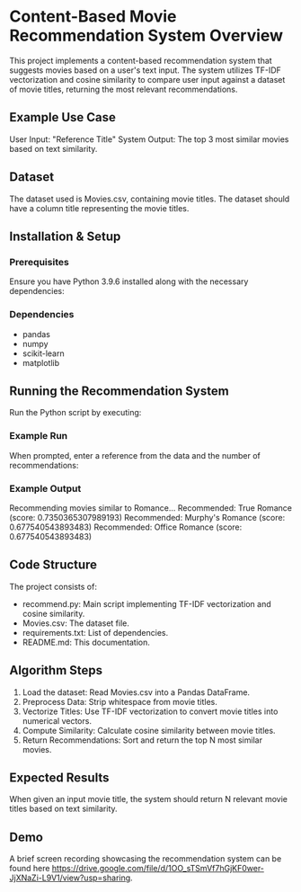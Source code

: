 # Content-Based Movie Recommendation System Overview

This project implements a content-based recommendation system that suggests movies based on a user's text input. The system utilizes TF-IDF vectorization and cosine similarity to compare user input against a dataset of movie titles, returning the most relevant recommendations.

## Example Use Case
User Input: "Reference Title"
System Output: The top 3 most similar movies based on text similarity.

## Dataset
The dataset used is Movies.csv, containing movie titles. The dataset should have a column title representing the movie titles.

## Installation & Setup

### Prerequisites
Ensure you have Python 3.9.6 installed along with the necessary dependencies:

### Dependencies
- pandas
- numpy
- scikit-learn
- matplotlib

## Running the Recommendation System
Run the Python script by executing:

### Example Run
When prompted, enter a reference from the data and the number of recommendations:
### Example Output
Recommending movies similar to Romance...
Recommended: True Romance (score: 0.7350365307989193)
Recommended: Murphy's Romance (score: 0.677540543893483)
Recommended: Office Romance (score: 0.677540543893483)

## Code Structure
The project consists of:
- recommend.py: Main script implementing TF-IDF vectorization and cosine similarity.
- Movies.csv: The dataset file.
- requirements.txt: List of dependencies.
- README.md: This documentation.

## Algorithm Steps
1. Load the dataset: Read Movies.csv into a Pandas DataFrame.
2. Preprocess Data: Strip whitespace from movie titles.
3. Vectorize Titles: Use TF-IDF vectorization to convert movie titles into numerical vectors.
4. Compute Similarity: Calculate cosine similarity between movie titles.
5. Return Recommendations: Sort and return the top N most similar movies.

## Expected Results
When given an input movie title, the system should return N relevant movie titles based on text similarity.

## Demo
A brief screen recording showcasing the recommendation system can be found here https://drive.google.com/file/d/1OO_sTSmVf7hGjKF0wer-JjXNaZi-L9V1/view?usp=sharing.
